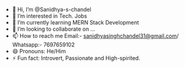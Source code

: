 - 👋 Hi, I’m @Sanidhya-s-chandel
- 👀 I’m interested in Tech. Jobs
- 🌱 I’m currently learning MERN Stack Development
- 💞️ I’m looking to collaborate on ...
- 📫 How to reach me Email:- sanidhyasinghchandel31@gmail.com/ Whatsapp:- 7697659102
- 😄 Pronouns: He/Him
- ⚡ Fun fact: Introvert, Passionate and High-spirited.

<!---
Sanidhya-s-chandel/Sanidhya-s-chandel is a ✨ special ✨ repository because its `README.md` (this file) appears on your GitHub profile.
You can click the Preview link to take a look at your changes.
--->
